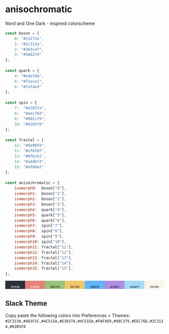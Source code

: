 # anisochromatic
Nord and One Dark - inspired colorscheme

```js
const boson = {
    0: "#23272e",
    1: "#2c313a",
    2: "#363c47",
    3: "#586274"
};

const quark = {
    4: "#ede7dd",
    5: "#f2ece1",
    6: "#faf4e9"
};

const spin = {
    7:  "#e3837a",
    8:  "#eec76d",
    9:  "#98Cc79",
    10: "#62b5f8"
};

const fractal = {
    12: "#de9059",
    11: "#efbf8f",
    13: "#8fbcb1",
    14: "#a4dbf4",
    15: "#af8de2"
};

const anisochromatic = {
    isomorph0:  boson["0"],
    isomorph1:  boson["1"],
    isomorph2:  boson["2"],
    isomorph3:  boson["3"],
    isomorph4:  quark["4"],
    isomorph5:  quark["5"],
    isomorph6:  quark["6"],
    isomorph7:  spin["7"],
    isomorph8:  spin["8"],
    isomorph9:  spin["9"],
    isomorph10: spin["10"],
    isomorph11: fractal["11"],
    isomorph12: fractal["12"],
    isomorph13: fractal["13"],
    isomorph14: fractal["14"],
    isomorph15: fractal["15"],
};
```

![colors](colors.png)


## Slack Theme
Copy paste the following colors into Preferences > Themes:
`#2C313A,#483F1C,#4C515A,#E3837A,#4C515A,#FAF4E9,#98C379,#EEC76D,#2C313A,#62B5F8`
